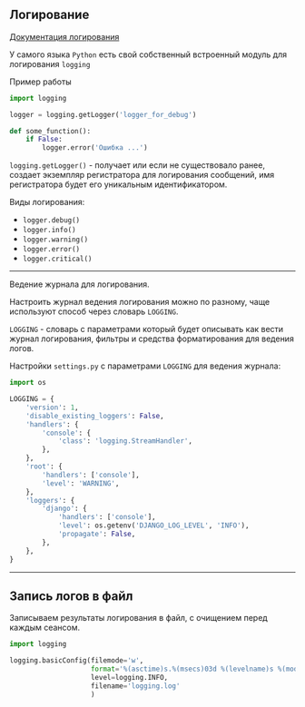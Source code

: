 Логирование
---

[Документация логирования](https://djangodoc.ru/3.2/topics/logging/)

У самого языка `Python` есть свой собственный встроенный модуль для
логирования `logging`

Пример работы
```python
import logging

logger = logging.getLogger('logger_for_debug')

def some_function():
    if False:
        logger.error('Ошибка ...')
```

`logging.getLogger()` - получает или если не существовало ранее, создает 
экземпляр регистратора для логирования сообщений, имя регистратора будет 
его уникальным идентификатором.

Виды логирования:

- `logger.debug()`
- `logger.info()`
- `logger.warning()`
- `logger.error()`
- `logger.critical()`

---
Ведение журнала для логирования.

Настроить журнал ведения логирования можно по разному, чаще используют
способ через словарь `LOGGING`. 

`LOGGING` - словарь с параметрами который будет описывать как вести журнал
логирования, фильтры и средства форматирования для ведения логов.

Настройки `settings.py` с параметрами `LOGGING` для ведения журнала:
```python
import os

LOGGING = {
    'version': 1,
    'disable_existing_loggers': False,
    'handlers': {
        'console': {
            'class': 'logging.StreamHandler',
        },
    },
    'root': {
        'handlers': ['console'],
        'level': 'WARNING',
    },
    'loggers': {
        'django': {
            'handlers': ['console'],
            'level': os.getenv('DJANGO_LOG_LEVEL', 'INFO'),
            'propagate': False,
        },
    },
}
```

---
Запись логов в файл
---

Записываем результаты логирования в файл, с очищением перед каждым сеансом.

```python
import logging

logging.basicConfig(filemode='w',
                    format='%(asctime)s.%(msecs)03d %(levelname)s %(module)s - %(funcName)s: %(message)s',
                    level=logging.INFO,
                    filename='logging.log'
                    )
